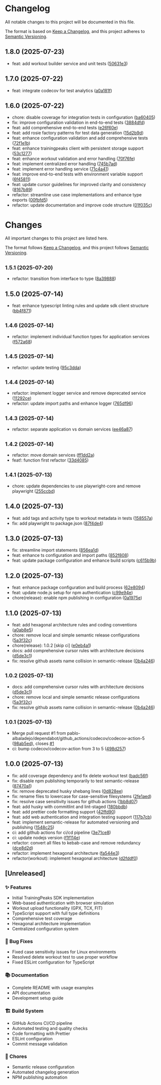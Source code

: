 # Changelog

All notable changes to this project will be documented in this file.

The format is based on [Keep a Changelog](https://keepachangelog.com/en/1.0.0/),
and this project adheres to [Semantic Versioning](https://semver.org/spec/v2.0.0.html).


## 1.8.0 (2025-07-23)

* feat: add workout builder service and unit tests ([50631e3](https://github.com/pablo-albaladejo/trainingpeaks-sdk/commit/50631e3))

## 1.7.0 (2025-07-22)

* feat: integrate  codecov for test analytics ([a0a181f](https://github.com/pablo-albaladejo/trainingpeaks-sdk/commit/a0a181f))

## 1.6.0 (2025-07-22)

* chore: disable coverage for integration tests in configuration ([ba60405](https://github.com/pablo-albaladejo/trainingpeaks-sdk/commit/ba60405))
* fix: improve configuration validation in end-to-end tests ([3884dfd](https://github.com/pablo-albaladejo/trainingpeaks-sdk/commit/3884dfd))
* feat: add comprehensive end-to-end tests ([e26f60e](https://github.com/pablo-albaladejo/trainingpeaks-sdk/commit/e26f60e))
* feat: add rosie factory patterns for test data generation ([15d2b9d](https://github.com/pablo-albaladejo/trainingpeaks-sdk/commit/15d2b9d))
* feat: enhance configuration validation and add comprehensive tests ([72f1e1b](https://github.com/pablo-albaladejo/trainingpeaks-sdk/commit/72f1e1b))
* feat: enhance trainingpeaks client with persistent storage support ([53c1277](https://github.com/pablo-albaladejo/trainingpeaks-sdk/commit/53c1277))
* feat: enhance workout validation and error handling ([70f76fe](https://github.com/pablo-albaladejo/trainingpeaks-sdk/commit/70f76fe))
* feat: implement centralized error handling ([745b7ad](https://github.com/pablo-albaladejo/trainingpeaks-sdk/commit/745b7ad))
* feat: implement error handling service ([71c4a41](https://github.com/pablo-albaladejo/trainingpeaks-sdk/commit/71c4a41))
* feat: improve end-to-end tests with environment variable support ([6f45811](https://github.com/pablo-albaladejo/trainingpeaks-sdk/commit/6f45811))
* feat: update cursor guidelines for improved clarity and consistency ([8167b89](https://github.com/pablo-albaladejo/trainingpeaks-sdk/commit/8167b89))
* refactor: streamline use case implementations and enhance type exports ([00fbfd5](https://github.com/pablo-albaladejo/trainingpeaks-sdk/commit/00fbfd5))
* refactor: update documentation and improve code structure ([01f035c](https://github.com/pablo-albaladejo/trainingpeaks-sdk/commit/01f035c))

# Changes

All important changes to this project are listed here.

The format follows [Keep a Changelog](https://keepachangelog.com/en/1.0.0/),
and this project follows [Semantic Versioning](https://semver.org/spec/v2.0.0.html).


## <small>1.5.1 (2025-07-20)</small>

* refactor: transition from interface to type ([8a39888](https://github.com/pablo-albaladejo/trainingpeaks-sdk/commit/8a39888))

## 1.5.0 (2025-07-14)

* feat: enhance typescript linting rules and update sdk client structure ([bb4f871](https://github.com/pablo-albaladejo/trainingpeaks-sdk/commit/bb4f871))

## <small>1.4.6 (2025-07-14)</small>

* refactor: implement individual function types for application services ([f572a68](https://github.com/pablo-albaladejo/trainingpeaks-sdk/commit/f572a68))

## <small>1.4.5 (2025-07-14)</small>

* refactor: update testing ([95c3dda](https://github.com/pablo-albaladejo/trainingpeaks-sdk/commit/95c3dda))

## <small>1.4.4 (2025-07-14)</small>

* refactor: implement logger service and remove deprecated service ([11292ce](https://github.com/pablo-albaladejo/trainingpeaks-sdk/commit/11292ce))
* refactor: update import paths and enhance logger ([765df96](https://github.com/pablo-albaladejo/trainingpeaks-sdk/commit/765df96))

## <small>1.4.3 (2025-07-14)</small>

* refactor: separate application vs domain services ([ee46a87](https://github.com/pablo-albaladejo/trainingpeaks-sdk/commit/ee46a87))

## <small>1.4.2 (2025-07-14)</small>

* refactor: move domain services ([ff1dd2a](https://github.com/pablo-albaladejo/trainingpeaks-sdk/commit/ff1dd2a))
* feat!: function first refactor ([33d4085](https://github.com/pablo-albaladejo/trainingpeaks-sdk/commit/33d4085))

## <small>1.4.1 (2025-07-13)</small>

* chore: update dependencies to use playwright-core and remove playwright ([255ccbd](https://github.com/pablo-albaladejo/trainingpeaks-sdk/commit/255ccbd))

## 1.4.0 (2025-07-13)

* feat: add tags and activity type to workout metadata in tests ([158557a](https://github.com/pablo-albaladejo/trainingpeaks-sdk/commit/158557a))
* fix: add playwright to package.json ([87f4de4](https://github.com/pablo-albaladejo/trainingpeaks-sdk/commit/87f4de4))

## 1.3.0 (2025-07-13)

* fix: streamline import statements ([856ea1d](https://github.com/pablo-albaladejo/trainingpeaks-sdk/commit/856ea1d))
* feat: enhance ts configuration and import paths ([852f808](https://github.com/pablo-albaladejo/trainingpeaks-sdk/commit/852f808))
* feat: update package configuration and enhance build scripts ([c615b9b](https://github.com/pablo-albaladejo/trainingpeaks-sdk/commit/c615b9b))

## 1.2.0 (2025-07-13)

* feat: enhance package configuration and build process ([62e8094](https://github.com/pablo-albaladejo/trainingpeaks-sdk/commit/62e8094))
* feat: update node.js setup for npm authentication ([c99e94e](https://github.com/pablo-albaladejo/trainingpeaks-sdk/commit/c99e94e))
* chore(release): enable npm publishing in configuration ([0a1975e](https://github.com/pablo-albaladejo/trainingpeaks-sdk/commit/0a1975e))

## 1.1.0 (2025-07-13)

* feat: add hexagonal architecture rules and coding conventions ([a0ab8e5](https://github.com/pablo-albaladejo/trainingpeaks-sdk/commit/a0ab8e5))
* chore: remove local and simple semantic release configurations ([5a3f32c](https://github.com/pablo-albaladejo/trainingpeaks-sdk/commit/5a3f32c))
* chore(release): 1.0.2 [skip ci] ([e0eb4a1](https://github.com/pablo-albaladejo/trainingpeaks-sdk/commit/e0eb4a1))
* docs: add comprehensive cursor rules with architecture decisions ([d5de3c1](https://github.com/pablo-albaladejo/trainingpeaks-sdk/commit/d5de3c1))
* fix: resolve github assets name collision in semantic-release ([0b4a246](https://github.com/pablo-albaladejo/trainingpeaks-sdk/commit/0b4a246))

## <small>1.0.2 (2025-07-13)</small>

* docs: add comprehensive cursor rules with architecture decisions ([d5de3c1](https://github.com/pablo-albaladejo/trainingpeaks-sdk/commit/d5de3c1))
* chore: remove local and simple semantic release configurations ([5a3f32c](https://github.com/pablo-albaladejo/trainingpeaks-sdk/commit/5a3f32c))
* fix: resolve github assets name collision in semantic-release ([0b4a246](https://github.com/pablo-albaladejo/trainingpeaks-sdk/commit/0b4a246))

## <small>1.0.1 (2025-07-13)</small>

* Merge pull request #1 from pablo-albaladejo/dependabot/github_actions/codecov/codecov-action-5 ([98ab5ed](https://github.com/pablo-albaladejo/trainingpeaks-sdk/commit/98ab5ed)), closes [#1](https://github.com/pablo-albaladejo/trainingpeaks-sdk/issues/1)
* ci: bump codecov/codecov-action from 3 to 5 ([498d257](https://github.com/pablo-albaladejo/trainingpeaks-sdk/commit/498d257))

## 1.0.0 (2025-07-13)

* fix: add coverage dependency and fix delete workout test ([badc56f](https://github.com/pablo-albaladejo/trainingpeaks-sdk/commit/badc56f))
* fix: disable npm publishing temporarily to test semantic-release ([87470a1](https://github.com/pablo-albaladejo/trainingpeaks-sdk/commit/87470a1))
* fix: remove deprecated husky shebang lines ([0d828ee](https://github.com/pablo-albaladejo/trainingpeaks-sdk/commit/0d828ee))
* fix: rename files to lowercase for case-sensitive filesystems ([2fe1aed](https://github.com/pablo-albaladejo/trainingpeaks-sdk/commit/2fe1aed))
* fix: resolve case sensitivity issues for github actions ([1bb8d07](https://github.com/pablo-albaladejo/trainingpeaks-sdk/commit/1bb8d07))
* feat: add husky with commitlint and lint-staged ([180bbdb](https://github.com/pablo-albaladejo/trainingpeaks-sdk/commit/180bbdb))
* feat: add prettier code formatting support ([42ffd90](https://github.com/pablo-albaladejo/trainingpeaks-sdk/commit/42ffd90))
* feat: add web authentication and integration testing support ([117b7cb](https://github.com/pablo-albaladejo/trainingpeaks-sdk/commit/117b7cb))
* feat: implement semantic-release for automated versioning and publishing ([1548c25](https://github.com/pablo-albaladejo/trainingpeaks-sdk/commit/1548c25))
* ci: add github actions for ci/cd pipeline ([3e71ce8](https://github.com/pablo-albaladejo/trainingpeaks-sdk/commit/3e71ce8))
* ci: update nodejs version ([f1f114e](https://github.com/pablo-albaladejo/trainingpeaks-sdk/commit/f1f114e))
* refactor: convert all files to kebab-case and remove redundancy ([dce8d2d](https://github.com/pablo-albaladejo/trainingpeaks-sdk/commit/dce8d2d))
* refactor: implement  hexagonal architecture ([fa544e3](https://github.com/pablo-albaladejo/trainingpeaks-sdk/commit/fa544e3))
* refactor(workout): implement hexagonal architecture ([d2fddf0](https://github.com/pablo-albaladejo/trainingpeaks-sdk/commit/d2fddf0))

## [Unreleased]

### ✨ Features

- Initial TrainingPeaks SDK implementation
- Web-based authentication with browser simulation
- Workout upload functionality (GPX, TCX, FIT)
- TypeScript support with full type definitions
- Comprehensive test coverage
- Hexagonal architecture implementation
- Centralized configuration system

### 🐛 Bug Fixes

- Fixed case sensitivity issues for Linux environments
- Resolved delete workout test to use proper workflow
- Fixed ESLint configuration for TypeScript

### 📚 Documentation

- Complete README with usage examples
- API documentation
- Development setup guide

### 🏗️ Build System

- GitHub Actions CI/CD pipeline
- Automated testing and quality checks
- Code formatting with Prettier
- ESLint configuration
- Commit message validation

### 🔧 Chores

- Semantic release configuration
- Automated changelog generation
- NPM publishing automation
